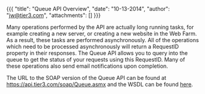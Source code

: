 {{{
  "title": "Queue API Overview",
  "date": "10-13-2014",
  "author": "jw@tier3.com",
  "attachments": []
}}}

Many operations performed by the  API are actually long running tasks, for example creating a new server, or creating a new website in the Web Farm. As a result, these tasks are performed asynchronously. All of the operations which need to be processed asynchronously will return a RequestID property in their responses. The Queue API allows you to query into the queue to get the status of your requests using this RequestID. Many of these operations also send email notifications upon completion.

The URL to the SOAP version of the Queue API can be found at <a href="https://api.tier3.com/soap/Queue.asmx" target="_blank">https://api.tier3.com/soap/Queue.asmx</a>&nbsp;and the WSDL can be found <a href="https://api.tier3.com/soap/Queue.asmx?wsdl" target="_blank">here</a>.